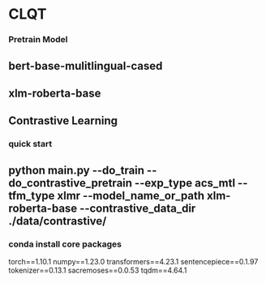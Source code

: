 # CLQT


### Pretrain Model 
## bert-base-mulitlingual-cased 
## xlm-roberta-base
## Contrastive Learning


### quick start 
## python main.py --do_train --do_contrastive_pretrain --exp_type acs_mtl --tfm_type xlmr --model_name_or_path xlm-roberta-base --contrastive_data_dir ./data/contrastive/


### conda install core packages
torch==1.10.1
numpy==1.23.0
transformers==4.23.1 
sentencepiece==0.1.97
tokenizer==0.13.1
sacremoses==0.0.53
tqdm==4.64.1
